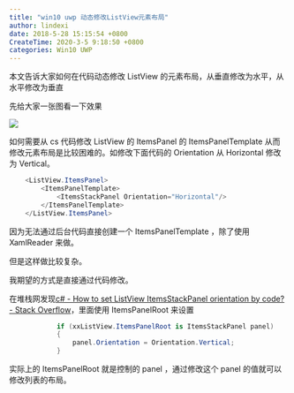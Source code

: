 ```yaml
---
title: "win10 uwp 动态修改ListView元素布局"
author: lindexi
date: 2018-5-28 15:15:54 +0800
CreateTime: 2020-3-5 9:18:50 +0800
categories: Win10 UWP
---
```


本文告诉大家如何在代码动态修改 ListView 的元素布局，从垂直修改为水平，从水平修改为垂直

<!--more-->


<!-- csdn -->

先给大家一张图看一下效果

<!-- ![](image/win10 uwp 动态修改ListView元素布局/win10 uwp 动态修改ListView元素布局0.gif) -->

![](https://i.loli.net/2018/05/28/5b0ba63daa55c.gif)

如何需要从 cs 代码修改 ListView 的 ItemsPanel 的 ItemsPanelTemplate 从而修改元素布局是比较困难的。如修改下面代码的 Orientation 从 Horizontal 修改为 Vertical。

```csharp
    <ListView.ItemsPanel>
        <ItemsPanelTemplate>
            <ItemsStackPanel Orientation="Horizontal"/>
        </ItemsPanelTemplate>
    </ListView.ItemsPanel>
```

因为无法通过后台代码直接创建一个 ItemsPanelTemplate ，除了使用 XamlReader 来做。

但是这样做比较复杂。

我期望的方式是直接通过代码修改。

在堆栈网发现[c# - How to set ListView ItemsStackPanel orientation by code? - Stack Overflow](https://stackoverflow.com/questions/50553480/how-to-set-listview-itemsstackpanel-orientation-by-code )，里面使用 ItemsPanelRoot 来设置

```csharp
            if (xxListView.ItemsPanelRoot is ItemsStackPanel panel)
            {
                panel.Orientation = Orientation.Vertical;
            }
```

实际上的 ItemsPanelRoot 就是控制的 panel ，通过修改这个 panel 的值就可以修改列表的布局。

